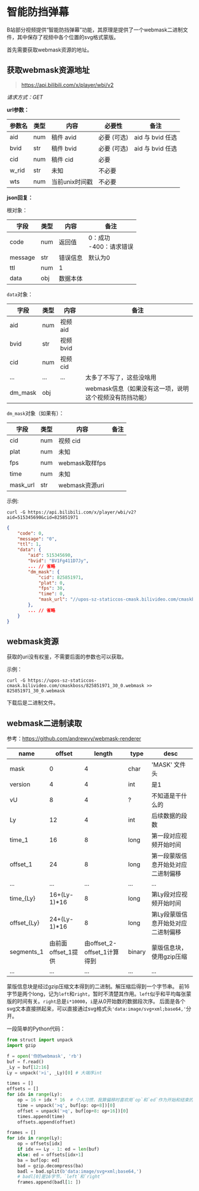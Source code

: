 # 智能防挡弹幕

B站部分视频提供“智能防挡弹幕”功能，其原理是提供了一个webmask二进制文件，其中保存了视频中各个位置的svg格式蒙版。

首先需要获取webmask资源的地址。

## 获取webmask资源地址


> https://api.bilibili.com/x/player/wbi/v2


*请求方式：GET*


**url参数：**


| 参数名 | 类型 | 内容      | 必要性      | 备注              |
| ------ | ---- | --------- | ----------- | ----------------- |
| aid    | num  | 稿件 avid | 必要 (可选) | aid 与 bvid 任选 |
| bvid   | str  | 稿件 bvid | 必要 (可选) | aid 与 bvid 任选 |
| cid    | num  | 稿件 cid | 必要 | |
| w_rid   | str  | 未知 | 不必要 |  |
| wts   | num  | 当前unix时间戳 | 不必要 |  |



**json回复：**

根对象：

| 字段    | 类型 | 内容     | 备注                        |
| ------- | ---- | -------- | --------------------------- |
| code    | num  | 返回值   | 0：成功<br />-400：请求错误 |
| message | str  | 错误信息 | 默认为0                     |
| ttl     | num  | 1        |                             |
| data    | obj  | 数据本体 |                             |

`data`对象：

| 字段      | 类型  | 内容     | 备注 |
| --------- | ----- | -------- | ---- |
|aid        | num  |  视频 aid   |      |
|bvid       | str  |  视频 bvid   |      |
|cid        | num  |  视频 cid   |      |
| ...      | ...  |  ...  |  太多了不写了，这些没啥用  |
|dm_mask   | obj  |       |  webmask信息（如果没有这一项，说明这个视频没有防挡功能） |



`dm_mask`对象（如果有）：


| 字段      | 类型  | 内容     | 备注 |
| --------- | ----- | -------- | ---- |
|cid        | num  |  视频 cid   |      |
|plat       | num  | 未知   |      |
|fps       | num  | webmask取样fps   |      |
|time       | num  | 未知   |      |
|mask_url   | str  |  webmask资源uri |  |


示例:

```shell
curl -G https://api.bilibili.com/x/player/wbi/v2?aid=515345690&cid=825851971
```


```json
{
    "code": 0,
    "message": "0",
    "ttl": 1,
    "data": {
        "aid": 515345690,
        "bvid": "BV1Fg411D7Jy",
        ... // 省略
        "dm_mask": {
            "cid": 825851971,
            "plat": 0,
            "fps": 30,
            "time": 0,
            "mask_url": "//upos-sz-staticcos-cmask.bilivideo.com/cmaskboss/825851971_30_0.webmask?trid=219266863a1442baa05086b4285ba923B&orderid=0,1&logo=00000000"
        },
        ... // 省略
    }
}
```

## webmask资源

获取的uri没有权鉴，不需要后面的参数也可以获取。

示例：

```shell
curl -G https://upos-sz-staticcos-cmask.bilivideo.com/cmaskboss/825851971_30_0.webmask >> 825851971_30_0.webmask
```

下载后是二进制文件。


## webmask二进制读取

参考：https://github.com/andrewvy/webmask-renderer

name | offset | length | type | desc
---  | ------ | ------ | ---- | ----
mask | 0      | 4      | char | 'MASK' 文件头
version| 4    | 4      | int  | 是1 
vU | 8 | 4 | ? | 不知道是干什么的
Ly | 12 | 4 | int | 后续数据的段数
time_1    | 16 | 8 | long | 第一段对应视频开始时间 
offset_1  | 24 | 8 | long | 第一段蒙版信息开始处对应二进制偏移
...|...|...|...|...
time_{Ly}   |16+(Ly-1)*16| 8 | long | 第Ly段对应视频开始时间 
offset_{Ly} |24+(Ly-1)*16| 8 | long | 第Ly段蒙版信息开始处对应二进制偏移
segments_1| 由前面offset_1提供  | 由offset_2-offset_1计算得到 | binary | 蒙版信息块，使用gzip压缩
...|...|...|...|...


蒙版信息块是经过gzip压缩文本得到的二进制。解压缩后得到一个字节串。
前16字节是两个long，记为`left`和`right`，暂时不清楚其作用。`left`似乎和平均每张蒙版的时间有关。`right`总是`i*10000`，`i`是从0开始数的数据段次序。
后面是各个svg文本直接拼起来，可以直接通过svg格式头`'data:image/svg+xml;base64,'`分开。



一段简单的Python代码：
```python
from struct import unpack
import gzip

f = open('你的webmask', 'rb')
buf = f.read()
_Ly = buf[12:16]
Ly = unpack('>i', _Ly)[0] # 大端序int

times = []
offsets = []
for idx in range(Ly):
    op = 16 + idx * 16  # 个人习惯，我算偏移时喜欢用`op`和`ed`作为开始和结束的名字。
    time = unpack('>q', buf[op: op+8])[0]
    offset = unpack('>q', buf[op+8: op+16])[0]
    times.append(time)
    offsets.append(offset)

frames = []
for idx in range(Ly):
    op = offsets[idx]
    if idx == Ly - 1: ed = len(buf)
    else: ed = offsets[idx+1]
    ba = buf[op: ed]
    bad = gzip.decompress(ba)
    badl = bad.split(b'data:image/svg+xml;base64,')
    # badl[0]是16字节，`left`和`right`
    frames.append(badl[1: ])
```
